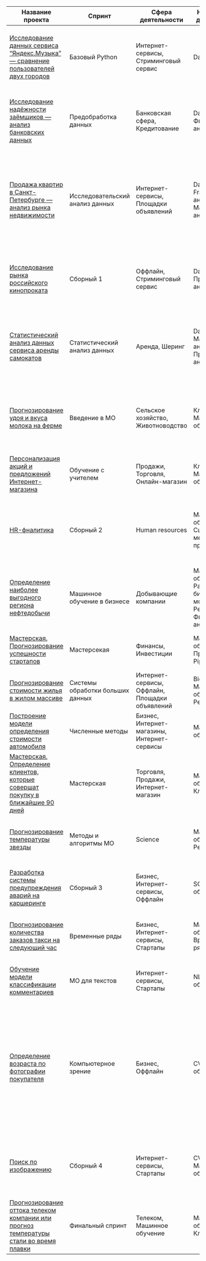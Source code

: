 | Название проекта                                                                                                                                                      | Спринт                  | Сфера деятельности                       | Направление деятельности       | Навыки и инструменты                                   | Задачи проекта                                                    | Описание проекта                                                                                                                                                                                                                                      | Ключевые слова                                |
|-----------------------------------------------------------------------------------------------------------------------------------------------------------------------|-------------------------|------------------------------------------|--------------------------------|-------------------------------------------------------|-------------------------------------------------------------------|-------------------------------------------------------------------------------------------------------------------------------------------------------------------------------------------------------------------------------------------------------|------------------------------------------------|
| [Исследование данных сервиса “Яндекс.Музыка” — сравнение пользователей двух городов](./01_Базовый_Phyton)                                                     | Базовый Python           | Интернет-сервисы, Стриминговый сервис    | Data Analyst                     | Pandas, Python                                        | Сравнить поведение пользователей Москвы и Санкт-Петербурга         | Проверка данных и сравнение поведения пользователей двух столиц на основе данных Яндекс.Музыки.                                                                                                                                                     | обработка данных, дубликаты, пропуски, логическая индексация, группировка, сортировка |
| [Исследование надёжности заёмщиков — анализ банковских данных](./02_Предобработка_данных)                                                                          | Предобработка данных     | Банковская сфера, Кредитование           | Data Analyst, Финансовый аналитик | Pandas, Python, предобработка данных                  | Исследовать влияние семейного положения и количества детей на возврат кредита | Исследование влияния семейного положения и количества детей на факт погашения кредита на основе данных кредитного отдела банка.                                                                                                                      | обработка данных, дубликаты, пропуски, категоризация, декомпозиция |
| [Продажа квартир в Санкт-Петербурге — анализ рынка недвижимости](./03_Исследовательский_анализ_данных)                                                                         | Исследовательский анализ данных | Интернет-сервисы, Площадки объявлений  | Data Analyst, Fraud-аналитик, Маркетинг-аналитик | Matplotlib, Pandas, Python, визуализация данных, исследовательский анализ данных, предобработка данных | Определить рыночную стоимость объектов недвижимости и типичные параметры квартир | Анализ данных сервиса Яндекс.Недвижимость для определения рыночной стоимости недвижимости и типичных параметров квартир, в зависимости от удаленности от центра. Построение визуализаций.                                                          | обработка данных, histogram, boxplot, scattermatrix, категоризация, scatterplot, фрод-мониторинг |
| [Исследование рынка российского кинопроката](./04_Сборный_проект_1)                                                                                                | Сборный 1                | Оффлайн, Стриминговый сервис             | Data Analyst, Продуктовый аналитик | Matplotlib, Pandas, Python                             | Выполнить исследование рынка российского кинопроката                | Исследование текущих трендов на рынке российского кинопроката и анализ популярности фильмов, получивших государственную поддержку.    
| [Статистический анализ данных сервиса аренды самокатов](./05_Статистический_анализ)                                                                                   | Статистический анализ данных | Аренда, Шеринг                               | Data Analyst, Маркетинг-аналитик, Продуктовый аналитик | Matplotlib, NumPy, Pandas, Python, SciPy, описательная статистика, проверка статистических гипотез | Анализ поведения клиентов и поиск оптимального тарифа              | Анализ использования тарифов, поведение клиентов, проверка гипотез о различиях выручки, средней продолжительности и расстоянию поездки, между различными тарифами.                                                                          | обработка данных, histogram, boxplot, статистический тест, критерий Стьюдента |                                                                                                              | исследование рынка, тренды, гос.поддержка   |
| [Прогнозирование удоя и вкуса молока на ферме](./06_Линейные_модели_ML)                                                                                         | Введение в МО            | Сельское хозяйство, Животноводство                                 | Классификация, Машинное обучение | Matplotlib, Pandas, Python, Scikit-learn               | Определить животное(корову), удой и вкус молока которой, максимально соответствует заданным Заказчиком параметрам                         | Построение системы, способной анализировать удой и вкус молока конкретного животного(коровы)                                                                                                                      | классификация, регрессия|
| [Персонализация акций и предложений Интернет-магазина](./07_Обучение_с_учителем)                                                                                                        | Обучение с учителем      | Продажи, Торговля, Онлайн-магазин | Классификация, Машинное обучение | Matplotlib, Pandas, Scikit-learn, Pipeline                       | Выполнить сегментацию покупателей                          | Предложить способы увеличения покупательской активностипо сегментам                                                                                                                                                    | классификация, подбор гиперпараметров, выбор модели МО |
| [HR-фналитика](./08_Сборный_проект_2)                                                                                                  | Сборный 2                | Human resources                 | Машинное обучение, Сщздание метрик, признаков | Matplotlib, NumPy, Pandas, Python, Scikit-learn, Feature engineering | Спрогнозировать увольнение сотрудника                               | Модель для прогнозирования уровень  удовлетворенности и вероятность увольнения сотрудника с использованием кастомной метрики.                                                                                                                                                      | классификация, feature enginireeng               |
| [Определение наиболее выгодного региона нефтедобычи](./09_Машинное_обучение_в_бизнесе)                                                                                     | Машинное обучение в бизнесе | Добывающие компании                     | Машинное обучение, Разработка бизнес-модели, Регрессия, Финансовый аналитик | Pandas, Scikit-learn, бутстреп                      | Выбрать район добычи нефти с максимальной прибылью              | Построение модели для определения региона с наибольшей прибылью на основе данных о пробах нефти.                                                                                                                                                   | регрессия, разработка бизнес-модели, бутстреп |
| [Мастерская. Прогнозирование успешности стартапов](./10_Мастерская_1)                                                                                        | Мастерсекая | Финансы, Инвестиции|  Машинное обучение, Предобработка,  Pipiline | Matplotlib, Seaborn, NumPy, Pandas, Python, Scikit-learn, Feature engineering                             | Определить успешность инвестирования стартапа                         | Построение модели для прогнозирования успешности стартапа.    
| [Прогнозирование стоимости жилья в жилом массиве](./11_Системы_обработки_больших_данных)                                                                                        | Системы обработки больших данных | Интернет-сервисы, Оффлайн, Площадки объявлений | Big-Data, Машинное обучение, Регрессия | Pandas, Python, Spark                               | Определить медианную стоимость квартиры                          | Построение модели для прогнозирования стоимости квартиры на основе больших данных.                                                                                                                                                                 | большие данные, Spark                     |                                                                                                     | линейная алгебра, регрессия                |
| [Построение модели определения стоимости автомобиля](./12_Численные_методы_(бустинги))                                                                                         | Численные методы         | Бизнес, Интернет-магазины, Интернет-сервисы | Машинное обучение                    | Pandas, Python, lightgbm                              | Определение стоимости автомобиля на основе его описания            | Разработка модели для рекомендации стоимости автомобиля на основе исторических данных. 
| [Мастерская. Определение клиентов, которые совершат покупку в ближайшие 90 дней](./13_Мастерская_2)                                                                                                  | Мастерская  | Торговля, Продажи, Интернет-магазин                                 | Машинное обучение, Классификация        | Matplotlib, Seaborn, NumPy, Pandas, Python, Scikit-learn, Feature engineering                              | Определение клиентов, которые совершат покупку в ближайшие 90 дней                   | Модель для прогнозирования потенциальных покупателей                                                                                                                                                        | машинное обучение, классификация, синтез признаков             |
| [Прогнозирование температуры звезды](./14_Нейронные_сети)                                                                                                  | Методы и алгоритмы МО    | Science                                  | Машинное обучение, Регрессия         | Pandas, Python, Pytorch                               | Определение температуры на поверхности звезды                    | Модель для прогнозирования температуры на поверхности звезды на основе косвенных данных.                                                                                                                                                           | нейронные сети, регрессия                  |
| [Разработка системы предупреждения аварий на каршеринге](./15_Сборный_проект_3)                                                                           | Сборный 3                | Бизнес, Интернет-сервисы, Оффлайн         | SQL, Машинное обучение              | Pandas, PostgreSQL, SQL, SQLAlchemy, Scikit-learn    | Построить систему предупреждения об аварии                        | Создание системы алертов для предупреждения аварий на основе анализа исторических данных. | базы данных, синтез признаков             |
| [Прогнозирование количества заказов такси на следующий час](./16_Временные_ряды)                                                                                | Временные ряды           | Бизнес, Интернет-сервисы, Стартапы        | Машинное обучение, Временные ряды    | Pandas, Python, Scikit-learn, statsmodels            | Разработка системы предсказания объема заказа                    | Модель для прогнозирования количества заказов такси на следующий час на основе исторических данных.                                                                                                                                                | временные ряды, регрессия, предсказания       |
| [Обучение модели классификации комментариев](./17_Обработка_текстов)                                                                                         | МО для текстов           | Интернет-сервисы, Стартапы                | NLP, Машинное обучение               | BERT, Pandas, Python, nltk, tf-idf                   | Определение токсичности комментариев                               | Разработка модели для классификации токсичных комментариев в интернет-магазине.                                                                                                                                                                  | обработка естественного языка, NLP            |
| [Определение возраста по фотографии покупателя](./18_Компьютероное_зрение)                                                                                                       | Компьютерное зрение      | Бизнес, Оффлайн                           | CV, Машинное обучение               | Keras, Python                                      | Определение возраста по фотографии                                | Система компьютерного зрения для определения возраста покупателя на основе фотографий, собранных в прикассовой зоне супермаркета. Поможет анализировать покупки и предлагать релевантные товары, а также контролировать продажу алкоголя несовершеннолетним.   | обработка изображений, нейронные сети         |
| [Поиск по изображению](./19_Сборный_проект_4)                                                                                                                        | Сборный 4                | Интернет-сервисы, Стартапы                | CV, NLP, Машинное обучение        | BERT, Keras, Pytorch, Scikit-learn                  | Разработать систему поиска изображений по текстовому запросу       | Разработка модели, которая будет соединять текстовые данные с изображениями для реализации поиска изображений по текстовым запросам. | обработка изображений, поиск по изображениям  |
| [Прогнозирование оттока телеком компании или прогноз температуры стали во время плавки](./20_Выпускной_проект)                                                     | Финальный спринт         | Телеком, Машинное обучение         | Машинное обучение, Классификация   | Matplotlib, Pandas, Python, Scikit-learn, NeuralNet          | Определение клиентов, желающих расторгнуть Договор с провайдером| Построение модели для предсказания оттока клиентов                                                                    | классификация, бустинг      |
